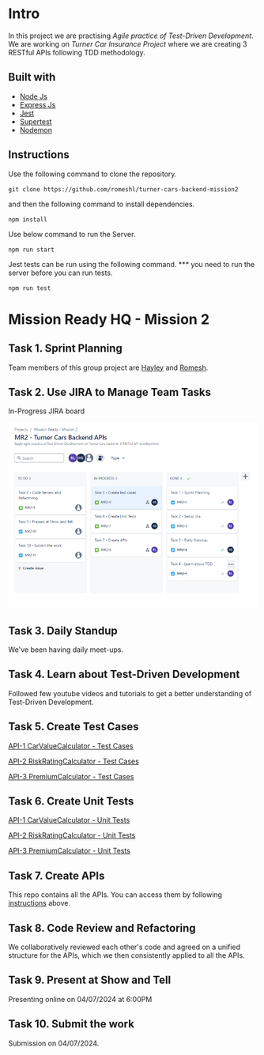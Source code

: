 # Intro

In this project we are practising *Agile practice of Test-Driven Development*. We are working on *Turner Car Insurance Project* where we are creating 3 RESTful APIs following TDD methodology. 

## Built with
- [Node Js](https://nodejs.org/en)
- [Express Js](https://expressjs.com/)
- [Jest](https://jestjs.io/)
- [Supertest](https://www.npmjs.com/package/supertest)
- [Nodemon](https://www.npmjs.com/package/nodemon)

## Instructions

Use the following command to clone the repository. 

```
git clone https://github.com/romeshl/turner-cars-backend-mission2
```
and then the following command to install dependencies. 

```
npm install
```
Use below command to run the Server.
```
npm run start
```
Jest tests can be run using the following command.
*** you need to run the server before you can run tests. 
```
npm run test
```

# Mission Ready HQ - Mission 2 

## Task 1. Sprint Planning

Team members of this group project are [Hayley](https://github.com/justhaylz) and [Romesh](https://github.com/romeshl).

## Task 2. Use JIRA to Manage Team Tasks

In-Progress JIRA board

![screenshot](./Mission%202%20-%20In%20progress%20-%20JIRA.png)

## Task 3. Daily Standup

We've been having daily meet-ups.

## Task 4. Learn about Test-Driven Development

Followed few youtube videos and tutorials to get a better understanding of Test-Driven Development.

## Task 5. Create Test Cases

[API-1 CarValueCalculator - Test Cases](./Tests/CarValueCalculator%20-%20Test%20cases.md)

[API-2 RiskRatingCalculator - Test Cases](./Tests/RiskRating%20Calculator%20-%20Test%20cases.md)

[API-3 PremiumCalculator - Test Cases](./Tests/PremiumCalculator%20-%20Test%20cases.md)

## Task 6. Create Unit Tests

[API-1 CarValueCalculator - Unit Tests](./Tests/CarValueCalculator.test.js)

[API-2 RiskRatingCalculator - Unit Tests](./Tests/RiskRatingCalculator.test.js)

[API-3 PremiumCalculator - Unit Tests](./Tests/PremiumCalculator.test.js)

## Task 7. Create APIs

This repo contains all the APIs. You can access them by following [instructions](#instructions) above.

## Task 8. Code Review and Refactoring

We collaboratively reviewed each other's code and agreed on a unified structure for the APIs, which we then consistently applied to all the APIs.

## Task 9. Present at Show and Tell

Presenting online on 04/07/2024 at 6:00PM

## Task 10. Submit the work

Submission on 04/07/2024.
